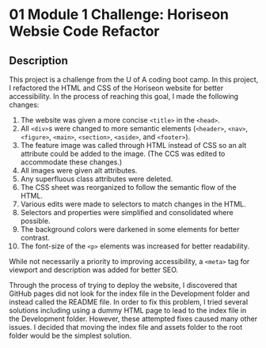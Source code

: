 # 01 Module 1 Challenge: Horiseon Websie Code Refactor

## Description

This project is a challenge from the U of A coding boot camp. In this project, I refactored the HTML and CSS of the Horiseon website for better accessibility. In the process of reaching this goal, I made the following changes:

1. The website was given a more concise `<title>` in the `<head>`.
2. All `<div>`s were changed to more semantic elements (`<header>`, `<nav>`, `<figure>`, `<main>`, `<section>`, `<aside>`, and `<footer>`).
3. The feature image was called through HTML instead of CSS so an alt attribute could be added to the image. (The CCS was edited to accommodate these changes.)
4. All images were given alt attributes.
5. Any superfluous class attributes were deleted.
6. The CSS sheet was reorganized to follow the semantic flow of the HTML.
7. Various edits were made to selectors to match changes in the HTML.
8. Selectors and properties were simplified and consolidated where possible.
9. The background colors were darkened in some elements for better contrast. 
10. The font-size of the `<p>` elements was increased for better readability.

While not necessarily a priority to improving accessibility, a `<meta>` tag for viewport and description was added for better SEO.

Through the process of trying to deploy the website, I discovered that GitHub pages did not look for the index file in the Development folder and instead called the README file. In order to fix this problem, I tried several solutions including using a dummy HTML page to lead to the index file in the Development folder. However, these attempted fixes caused many other issues. I decided that moving the index file and assets folder to the root folder would be the simplest solution.
